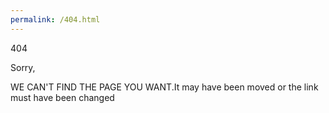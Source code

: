```yaml
---
permalink: /404.html
---
```


404 

Sorry, 

WE CAN'T FIND THE PAGE YOU WANT.It may have been moved or the link must have been changed
